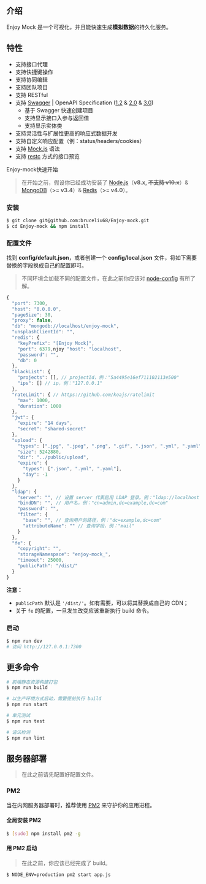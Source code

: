 ## 介绍

Enjoy Mock 是一个可视化，并且能快速生成**模拟数据**的持久化服务。

## 特性

- 支持接口代理
- 支持快捷键操作
- 支持协同编辑
- 支持团队项目
- 支持 RESTful
- 支持 [Swagger](https://swagger.io) | OpenAPI Specification ([1.2](https://github.com/OAI/OpenAPI-Specification/blob/master/versions/1.2.md) & [2.0](https://github.com/OAI/OpenAPI-Specification/blob/master/versions/2.0.md) & [3.0](https://github.com/OAI/OpenAPI-Specification/blob/master/versions/3.0.0.md))
  - 基于 Swagger 快速创建项目
  - 支持显示接口入参与返回值
  - 支持显示实体类
- 支持灵活性与扩展性更高的响应式数据开发
- 支持自定义响应配置（例：status/headers/cookies）
- 支持 [Mock.js](http://mockjs.com/) 语法
- 支持 [restc](https://github.com/ElemeFE/restc) 方式的接口预览

Enjoy-mock快速开始

> 在开始之前，假设你已经成功安装了 [Node.js](https://nodejs.org)（**v8.x, ~~不支持 v10.x~~**）& [MongoDB](https://www.mongodb.com)（**>= v3.4**）& [Redis](https://redis.io)（**>= v4.0**）。

### 安装

```sh
$ git clone git@github.com:bruceliu68/Enjoy-mock.git
$ cd Enjoy-mock && npm install
```

### 配置文件

找到 **config/default.json**，或者创建一个 **config/local.json** 文件，将如下需要替换的字段换成自己的配置即可。

> 不同环境会加载不同的配置文件，在此之前你应该对 [node-config](https://github.com/lorenwest/node-config) 有所了解。

```js
{
  "port": 7300,
  "host": "0.0.0.0",
  "pageSize": 30,
  "proxy": false,
  "db": "mongodb://localhost/enjoy-mock",
  "unsplashClientId": "",
  "redis": {
    "keyPrefix": "[Enjoy Mock]",
    "port": 6379,njoy "host": "localhost",
    "password": "",
    "db": 0
  },
  "blackList": {
    "projects": [], // projectId，例："5a4495e16ef711102113e500"
    "ips": [] // ip，例："127.0.0.1"
  },
  "rateLimit": { // https://github.com/koajs/ratelimit
    "max": 1000,
    "duration": 1000
  },
  "jwt": {
    "expire": "14 days",
    "secret": "shared-secret"
  },
  "upload": {
    "types": [".jpg", ".jpeg", ".png", ".gif", ".json", ".yml", ".yaml"],
    "size": 5242880,
    "dir": "../public/upload",
    "expire": {
      "types": [".json", ".yml", ".yaml"],
      "day": -1
    }
  },
  "ldap": {
    "server": "", // 设置 server 代表启用 LDAP 登录。例："ldap://localhost:389" 或 "ldaps://localhost:389"（使用 SSL）
    "bindDN": "", // 用户名，例："cn=admin,dc=example,dc=com"
    "password": "",
    "filter": {
      "base": "", // 查询用户的路径，例："dc=example,dc=com"
      "attributeName": "" // 查询字段，例："mail"
    }
  },
  "fe": {
    "copyright": "",
    "storageNamespace": "enjoy-mock_",
    "timeout": 25000,
    "publicPath": "/dist/"
  }
}
```

**注意：**

- `publicPath` 默认是 `'/dist/'`。如有需要，可以将其替换成自己的 CDN；
- 关于 `fe` 的配置，一旦发生改变应该重新执行 build 命令。

### 启动

```sh
$ npm run dev
# 访问 http://127.0.0.1:7300
```

## 更多命令

```sh
# 前端静态资源构建打包
$ npm run build

# 以生产环境方式启动，需要提前执行 build
$ npm run start

# 单元测试
$ npm run test

# 语法检测
$ npm run lint
```

## 服务器部署

> 在此之前请先配置好配置文件。

### PM2

当在内网服务器部署时，推荐使用 [PM2](https://github.com/Unitech/pm2) 来守护你的应用进程。

#### 全局安装 PM2

```sh
$ [sudo] npm install pm2 -g
```

#### 用 PM2 启动

> 在此之前，你应该已经完成了 build。

```sh
$ NODE_ENV=production pm2 start app.js
```


